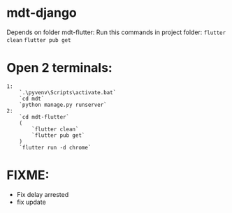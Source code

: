 # mdt-django

Depends on folder mdt-flutter:
    Run this commands in project folder:
    `flutter clean`
    `flutter pub get`

# Open 2 terminals:
    1:
        `.\pyvenv\Scripts\activate.bat`
        `cd mdt`
        `python manage.py runserver`
    2:
        `cd mdt-flutter`
        (
            `flutter clean`
            `flutter pub get`
        )
        `flutter run -d chrome`

# FIXME:
- Fix delay arrested
- fix update
